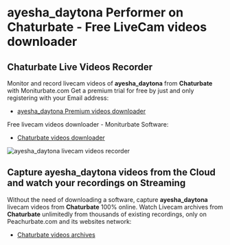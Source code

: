 # ayesha_daytona Performer on Chaturbate - Free LiveCam videos downloader

## Chaturbate Live Videos Recorder

Monitor and record livecam videos of **ayesha_daytona** from **Chaturbate** with Moniturbate.com
Get a premium trial for free by just and only registering with your Email address:
* [ayesha_daytona Premium videos downloader](https://moniturbate.com/request-demo-licence-key.html)

Free livecam videos downloader - Moniturbate Software:
* [Chaturbate videos downloader](https://moniturbate.com/moniturbate-download-software.html)

![ayesha_daytona livecam videos recorder](https://peachurnet.com/templates/moniturbate-software.png)


## Capture ayesha_daytona videos from the Cloud and watch your recordings on Streaming

Without the need of downloading a software, capture **ayesha_daytona** livecam videos from **Chaturbate** 100% online.
Watch Livecam archives from **Chaturbate** unlimitedly from thousands of existing recordings, only on Peachurbate.com and its websites network:
* [Chaturbate videos archives](https://peachurnet.com/)